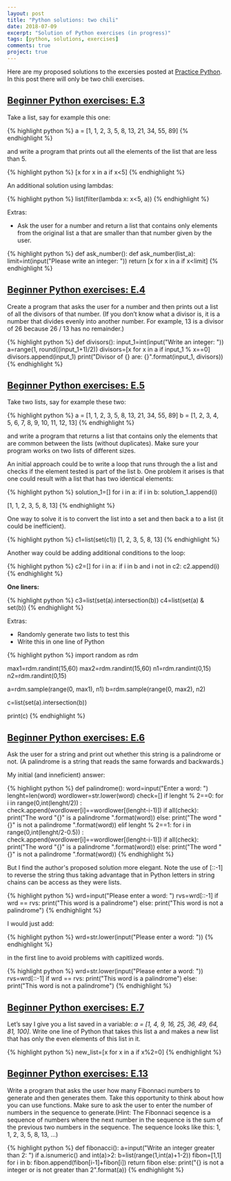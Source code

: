 ```yaml
---
layout: post
title: "Python solutions: two chili"
date: 2018-07-09
excerpt: "Solution of Python exercises (in progress)"
tags: [python, solutions, exercises]
comments: true
project: true
---
```


Here are my proposed solutions to the excersies posted at [Practice Python](http://www.practicepython.org). In this post there will only be two chili exercises. 

##  [Beginner Python exercises: E.3](http://www.practicepython.org/exercise/2014/02/15/03-list-less-than-ten.html)

Take a list, say for example this one:

{% highlight python %} 
a = [1, 1, 2, 3, 5, 8, 13, 21, 34, 55, 89]
{% endhighlight %}

and write a program that prints out all the elements of the list that are less than 5.

{% highlight python %}
[x for x in a if x<5]
{% endhighlight %}

An additional solution using lambdas:

{% highlight python %}
list(filter(lambda x: x<5, a))
{% endhighlight %}

Extras:

*	Ask the user for a number and return a list that contains only elements from the original list a that are smaller than that number given by the user.

{% highlight python %}
def ask_number():
    def ask_number(list_a):
    limit=int(input("Please write an integer: "))
    return [x for x in a if x<limit]
{% endhighlight %}

##  [Beginner Python exercises: E.4](https://www.practicepython.org/exercise/2014/02/26/04-divisors.html)

Create a program that asks the user for a number and then prints out a list of all the divisors of that number. (If you don’t know what a divisor is, it is a number that divides evenly into another number. For example, 13 is a divisor of 26 because 26 / 13 has no remainder.)

{% highlight python %}
def divisors():
    input_1=int(input("Write an integer: "))
    a=range(1, round((input_1+1)/2))
    divisors=[x for x in a if input_1 % x==0]
    divisors.append(input_1)
    print("Divisor of {} are: {}".format(input_1, divisors))
{% endhighlight %}

##  [Beginner Python exercises: E.5](https://www.practicepython.org/exercise/2014/03/05/05-list-overlap.html)

Take two lists, say for example these two:

{% highlight python %}
  a = [1, 1, 2, 3, 5, 8, 13, 21, 34, 55, 89]
  b = [1, 2, 3, 4, 5, 6, 7, 8, 9, 10, 11, 12, 13]
{% endhighlight %}

and write a program that returns a list that contains only the elements that are common between the lists (without duplicates). Make sure your program works on two lists of different sizes.

An initial approach could be to write a loop that runs through the a list and checks if the element tested is part of the list b. One problem it arises is that one could result with a list that has two identical elements:

{% highlight python %}
solution_1=[]
for i in a:
    if i in b:
        solution_1.append(i)

[1, 1, 2, 3, 5, 8, 13]
{% endhighlight %}

One way to solve it is to convert the list into a set and then back a to a list (it could be inefficient).

{% highlight python %}
c1=list(set(c1))
[1, 2, 3, 5, 8, 13] 
{% endhighlight %}
 
Another way could be adding additional conditions to the loop:

{% highlight python %}
c2=[]
for i in a:
    if i in b and i not in c2:
        c2.append(i)
{% endhighlight %}

**One liners:**

{% highlight python %}
c3=list(set(a).intersection(b))
c4=list(set(a) & set(b))
{% endhighlight %}

Extras:

*   Randomly generate two lists to test this
*   Write this in one line of Python

{% highlight python %}
import random as rdm

max1=rdm.randint(15,60)
max2=rdm.randint(15,60)
n1=rdm.randint(0,15)
n2=rdm.randint(0,15)

a=rdm.sample(range(0, max1), n1)
b=rdm.sample(range(0, max2), n2)

c=list(set(a).intersection(b))

print(c)
{% endhighlight %}

##  [Beginner Python exercises: E.6](https://www.practicepython.org/exercise/2014/03/12/06-string-lists.html)

Ask the user for a string and print out whether this string is a palindrome or not. (A palindrome is a string that reads the same forwards and backwards.)

My initial (and inneficient) answer:

{% highlight python %}
def palindrome():
    word=input("Enter a word: ")
    lenght=len(word)
    wordlower=str.lower(word)
    check=[]
    if lenght % 2==0:
        for i in range(0,int(lenght/2)) :
            check.append(wordlower[i]==wordlower[(lenght-i-1)])
        if all(check):
            print("The word \"{}\" is a palindrome ".format(word))
        else:
            print("The word \"{}\" is not a palindrome ".format(word))
    elif lenght % 2==1:
        for i in range(0,int(lenght/2-0.5)) :
            check.append(wordlower[i]==wordlower[(lenght-i-1)])
        if all(check):
            print("The word \"{}\" is a palindrome ".format(word))
        else:
            print("The word \"{}\" is not a palindrome ".format(word))
{% endhighlight %}

But I find the author's proposed solution more elegant. Note the use of [::-1] to reverse the string thus taking advantage that in Python letters in string chains can be access as they were lists.

{% highlight python %}
wrd=input("Please enter a word: ")
rvs=wrd[::-1]
if wrd == rvs:
    print("This word is a palindrome")
else:
    print("This word is not a palindrome")
{% endhighlight %}

I would just add:

{% highlight python %}
wrd=str.lower(input("Please enter a word: "))
{% endhighlight %}

in the first line to avoid problems with capitlized words.

{% highlight python %}
wrd=str.lower(input("Please enter a word: "))
rvs=wrd[::-1]
if wrd == rvs:
    print("This word is a palindrome")
else:
    print("This word is not a palindrome")
{% endhighlight %}

##  [Beginner Python exercises: E.7](https://www.practicepython.org/exercise/2014/03/19/07-list-comprehensions.html)

Let’s say I give you a list saved in a variable: *a = [1, 4, 9, 16, 25, 36, 49, 64, 81, 100]*. Write one line of Python that takes this list a and makes a new list that has only the even elements of this list in it.

{% highlight python %}
new_list=[x for x in a if x%2=0]
{% endhighlight %}

##  [Beginner Python exercises: E.13](https://www.practicepython.org/exercise/2014/04/30/13-fibonacci.html)

Write a program that asks the user how many Fibonnaci numbers to generate and then generates them. Take this opportunity to think about how you can use functions. Make sure to ask the user to enter the number of numbers in the sequence to generate.(Hint: The Fibonnaci seqence is a sequence of numbers where the next number in the sequence is the sum of the previous two numbers in the sequence. The sequence looks like this: 1, 1, 2, 3, 5, 8, 13, …)

{% highlight python %}
def fibonacci():
    a=input("Write an integer greater than 2: ")
    if a.isnumeric() and int(a)>2:
        b=list(range(1,int(a)+1-2))
        fibon=[1,1]
        for i in b:
            fibon.append(fibon[i-1]+fibon[i])
        return fibon
    else:
        print("{} is not a integer or is not greater than 2".format(a))
{% endhighlight %}
